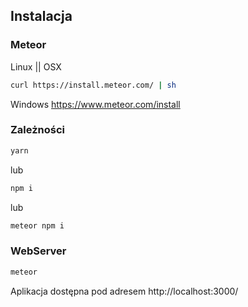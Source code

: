 ## Instalacja

### Meteor
Linux || OSX
```bash
curl https://install.meteor.com/ | sh
```
Windows
https://www.meteor.com/install

### Zależności

```bash
yarn
```
lub
```bash
npm i
```
lub 
```bash
meteor npm i
```

### WebServer
```bash
meteor
```
Aplikacja dostępna pod adresem 
http://localhost:3000/